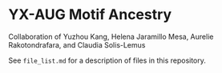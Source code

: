 # YX-AUG Motif Ancestry

Collaboration of Yuzhou Kang, Helena Jaramillo Mesa, Aurelie Rakotondrafara, and Claudia Solis-Lemus

See `file_list.md` for a description of files in this repository.
